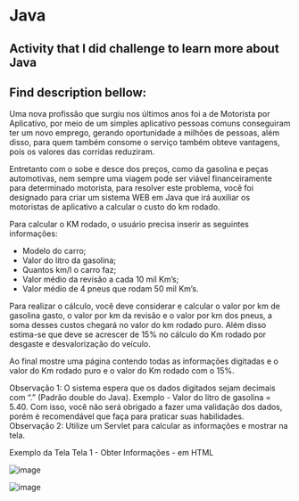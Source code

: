 # Java

## Activity that I did challenge to learn more about Java

## Find description bellow:


Uma nova profissão que surgiu nos últimos anos foi a de Motorista por Aplicativo, por meio de um simples aplicativo pessoas comuns conseguiram ter um novo emprego, gerando oportunidade a milhões de pessoas, além disso, para quem também consome o serviço também obteve vantagens, pois os valores das corridas reduziram.

Entretanto com o sobe e desce dos preços, como da gasolina e peças automotivas, nem sempre uma viagem pode ser viável financeiramente para determinado motorista, para resolver este problema, você foi designado para criar um sistema WEB em Java que irá auxiliar os motoristas de aplicativo a calcular o custo do km rodado.

Para calcular o KM rodado, o usuário precisa inserir as seguintes informações:

- Modelo do carro;
- Valor do litro da gasolina;
- Quantos km/l o carro faz;
- Valor médio da revisão a cada 10 mil Km’s;
- Valor médio de 4 pneus que rodam 50 mil Km’s.

Para realizar o cálculo, você deve considerar e calcular o valor por km de gasolina gasto, o valor por km da revisão e o valor por km dos pneus, a soma desses custos chegará no valor do km rodado puro.
Além disso estima-se que deve se acrescer de 15% no cálculo do Km rodado por desgaste e desvalorização do veículo.

Ao final mostre uma página contendo todas as informações digitadas e o valor do Km rodado puro e o valor do Km rodado com o 15%.

Observação 1: O sistema espera que os dados digitados sejam decimais com “.” (Padrão double do Java). Exemplo - Valor do litro de gasolina = 5.40. Com isso, você não será obrigado a fazer uma validação dos dados, porém é recomendável que faça para praticar suas habilidades.
Observação 2: Utilize um Servlet para calcular as informações e mostrar na tela.

Exemplo da Tela
Tela 1 - Obter Informações - em HTML

![image](https://user-images.githubusercontent.com/60991402/223890799-e001bebd-9ae4-456b-81cb-555ac05a2d49.png)

![image](https://user-images.githubusercontent.com/60991402/223890815-13f4b813-af01-4b17-bc08-ffd4217e02d0.png)

